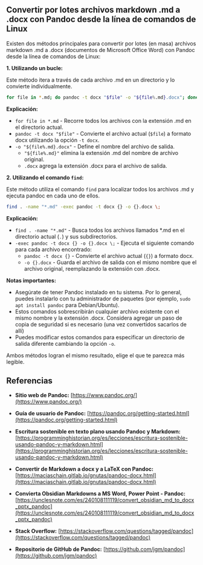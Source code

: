 

## Convertir por lotes archivos markdown .md a .docx con Pandoc desde la línea de comandos de Linux

Existen dos métodos principales para convertir por lotes (en masa) archivos markdown .md a .docx (documentos de Microsoft Office Word) con Pandoc desde la línea de comandos de Linux:

**1. Utilizando un bucle:**

Este método itera a través de cada archivo .md en un directorio y lo convierte individualmente.

```bash
for file in *.md; do pandoc -t docx "$file" -o "${file%.md}.docx"; done
```

**Explicación:**

* `for file in *.md` - Recorre todos los archivos con la extensión .md en el directorio actual.
* `pandoc -t docx "$file"` - Convierte el archivo actual (`$file`) a formato docx utilizando la opción `-t docx`.
* `-o "${file%.md}.docx"` - Define el nombre del archivo de salida.
    * `"${file%.md}"` elimina la extensión .md del nombre de archivo original.
    * `.docx` agrega la extensión .docx para el archivo de salida.

**2. Utilizando el comando `find`:**

Este método utiliza el comando `find` para localizar todos los archivos .md y ejecuta pandoc en cada uno de ellos.

```bash
find . -name "*.md" -exec pandoc -t docx {} -o {}.docx \;
```

**Explicación:**

* `find . -name "*.md"` - Busca todos los archivos llamados *.md en el directorio actual (`.`) y sus subdirectorios.
* `-exec pandoc -t docx {} -o {}.docx \;` - Ejecuta el siguiente comando para cada archivo encontrado:
    * `pandoc -t docx {}` - Convierte el archivo actual (`{}`) a formato docx.
    * `-o {}.docx` - Guarda el archivo de salida con el mismo nombre que el archivo original, reemplazando la extensión con .docx.

**Notas importantes:**

* Asegúrate de tener Pandoc instalado en tu sistema. Por lo general, puedes instalarlo con tu administrador de paquetes (por ejemplo, `sudo apt install pandoc` para Debian/Ubuntu).
* Estos comandos sobrescribirán cualquier archivo existente con el mismo nombre y la extensión .docx. Considera agregar un paso de copia de seguridad si es necesario (una vez convertidos sacarlos de allí)
* Puedes modificar estos comandos para especificar un directorio de salida diferente cambiando la opción `-o`.

Ambos métodos logran el mismo resultado, elige el que te parezca más legible.


## Referencias

* **Sitio web de Pandoc:** [https://www.pandoc.org/](https://www.pandoc.org/)
* **Guía de usuario de Pandoc:** [https://pandoc.org/getting-started.html](https://pandoc.org/getting-started.html)

* **Escritura sostenible en texto plano usando Pandoc y Markdown:** [https://programminghistorian.org/es/lecciones/escritura-sostenible-usando-pandoc-y-markdown.html](https://programminghistorian.org/es/lecciones/escritura-sostenible-usando-pandoc-y-markdown.html)
* **Convertir de Markdown a docx y a LaTeX con Pandoc:** [https://maciaschain.gitlab.io/gnutas/pandoc-docx.html](https://maciaschain.gitlab.io/gnutas/pandoc-docx.html)
* **Convierta Obsidian Markdowns a MS Word, Power Point - Pandoc:** [https://unclesnote.com/es/240108111119/convert_obsidian_md_to_docx_pptx_pandoc](https://unclesnote.com/es/240108111119/convert_obsidian_md_to_docx_pptx_pandoc)

* **Stack Overflow:** [https://stackoverflow.com/questions/tagged/pandoc](https://stackoverflow.com/questions/tagged/pandoc)

* **Repositorio de GitHub de Pandoc:** [https://github.com/jgm/pandoc](https://github.com/jgm/pandoc)


